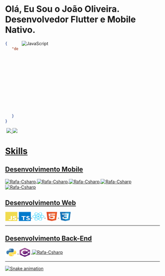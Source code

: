 # Olá, Eu Sou o João Oliveira. Desenvolvedor Flutter e Mobile Nativo.

</div>

<img src="https://www.themasterpicks.com/wp-content/uploads/2020/04/22b22287602523.5dbd29081561d.gif" 
padding="10px" style="vertical-align:middle;margin-left:10px" height = "305" width="450px" align="right" alt="JavaScript">

~~~json
{
   "desenvolvedor mobile": {
       "id": 1,
       "nome": "João Oliveira",
       "idade": 43,
       "sexo": "Masculino",
       "profissao": "Desenvolvedor Flutter",
       "empresa": "ModalGR",
       "localizacao":[
           {
                "cidade": "Praia Grande",
                "estado": "SP"
           }
       ] 
   }
}
~~~




<div align="center">
  <a href="https://oliveiradg.github.io/Meu-Portifolio/#home">
  <img height="180em" src="https://github-readme-stats.vercel.app/api?username=oliveiradg&show_icons=true&theme=dracula&include_all_commits=true&count_private=true"/>
  <img height="180em" src="https://github-readme-stats.vercel.app/api/top-langs/?username=oliveiradg&layout=compact&langs_count=7&theme=dracula"/>
</div>


# Skills


## Desenvolvimento Mobile

<img align="center" alt="Rafa-Csharp" height="200" width="120" src="https://cdn.jsdelivr.net/gh/devicons/devicon/icons/dart/dart-original-wordmark.svg" />
<img  align="center" alt="Rafa-Csharp" height="40" width="50" src="https://cdn.jsdelivr.net/gh/devicons/devicon/icons/flutter/flutter-original.svg" />  
<img align="center" alt="Rafa-Csharp" height="60" width="70" src="https://cdn.jsdelivr.net/gh/devicons/devicon/icons/android/android-plain-wordmark.svg" />
<img align="center" alt="Rafa-Csharp" height="200" width="120" src="https://cdn.jsdelivr.net/gh/devicons/devicon/icons/kotlin/kotlin-original-wordmark.svg" />
<img align="center" alt="Rafa-Csharp" height="200" width="120" src="https://cdn.jsdelivr.net/gh/devicons/devicon/icons/swift/swift-original-wordmark.svg" />  

 ## Desenvolvimento Web 

<div> 
  <img align="center" alt="Rafa-Js" height="30" width="40" src="https://raw.githubusercontent.com/devicons/devicon/master/icons/javascript/javascript-plain.svg">
  <img align="center" alt="Rafa-Ts" height="30" width="40" src="https://raw.githubusercontent.com/devicons/devicon/master/icons/typescript/typescript-plain.svg">
  <img align="center" alt="Rafa-React" height="30" width="40" src="https://raw.githubusercontent.com/devicons/devicon/master/icons/react/react-original.svg">
  <img align="center" alt="Rafa-HTML" height="30" width="40" src="https://raw.githubusercontent.com/devicons/devicon/master/icons/html5/html5-original.svg">
  <img align="center" alt="Rafa-CSS" height="30" width="40" src="https://raw.githubusercontent.com/devicons/devicon/master/icons/css3/css3-original.svg">
</div>
<hr>

## Desenvolvimento Back-End


<div>
  <img align="center" alt="Rafa-Python" height="30" width="40" src="https://raw.githubusercontent.com/devicons/devicon/master/icons/python/python-original.svg">
  <img align="center" alt="Rafa-Csharp" height="30" width="40" src="https://raw.githubusercontent.com/devicons/devicon/master/icons/csharp/csharp-original.svg">
  <img align="center" alt="Rafa-Csharp" height="40" width="50" src="https://cdn.jsdelivr.net/gh/devicons/devicon/icons/java/java-original-wordmark.svg" />
          
</div>
<hr>

<div>

  ![Snake animation](https://github.com/oliveiradg/oliveiradg/blob/output/github-contribution-grid-snake.svg)
</div>

          
          
          
```
